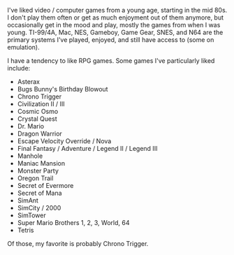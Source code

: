 I've liked video / computer games from a young age, starting in the mid 80s.  I don't play them often or get as much enjoyment out of them anymore, but occasionally get in the mood and play, mostly the games from when I was young.  TI-99/4A, Mac, NES, Gameboy, Game Gear, SNES, and N64 are the primary systems I've played, enjoyed, and still have access to (some on emulation).

I have a tendency to like RPG games.  Some games I've particularly liked include:

- Asterax
- Bugs Bunny's Birthday Blowout
- Chrono Trigger
- Civilization II / III
- Cosmic Osmo
- Crystal Quest
- Dr. Mario
- Dragon Warrior
- Escape Velocity Override / Nova
- Final Fantasy / Adventure / Legend II / Legend III
- Manhole
- Maniac Mansion
- Monster Party
- Oregon Trail
- Secret of Evermore
- Secret of Mana
- SimAnt
- SimCity / 2000
- SimTower
- Super Mario Brothers 1, 2, 3, World, 64
- Tetris

Of those, my favorite is probably Chrono Trigger.
